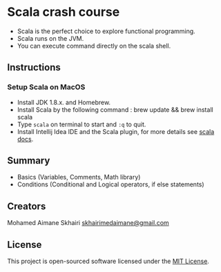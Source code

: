 # Scala crash course

- Scala is the perfect choice to explore functional programming.
- Scala runs on the JVM.
- You can execute command directly on the scala shell.

## Instructions
### Setup Scala on MacOS

- Install JDK 1.8.x. and Homebrew.
- Install Scala by the following command :
    brew update && brew install scala
- Type ```scala``` on terminal to start and ```:q``` to quit.
- Install Intellij Idea IDE and the Scala plugin,
 for more details see 
 [scala docs](https://docs.scala-lang.org/getting-started-intellij-track/getting-started-with-scala-in-intellij.html).

## Summary

- Basics (Variables, Comments, Math library)
- Conditions (Conditional and Logical operators, if else statements)

## Creators

  Mohamed Aimane Skhairi
  skhairimedaimane@gmail.com

## License

This project is open-sourced software licensed under the [MIT License](https://opensource.org/licenses/MIT).
